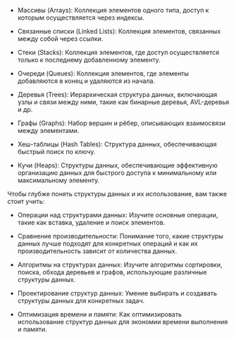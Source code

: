 - Массивы (Arrays): Коллекция элементов одного типа, доступ к которым осуществляется через индексы.

- Связанные списки (Linked Lists): Коллекция элементов, связанных между собой через ссылки.

- Стеки (Stacks): Коллекция элементов, где доступ осуществляется только к последнему добавленному элементу.

- Очереди (Queues): Коллекция элементов, где элементы добавляются в конец и удаляются из начала.

- Деревья (Trees): Иерархическая структура данных, включающая узлы и связи между ними, такие как бинарные деревья,
  AVL-деревья и др.

- Графы (Graphs): Набор вершин и рёбер, описывающих взаимосвязи между элементами.

- Хеш-таблицы (Hash Tables): Структура данных, обеспечивающая быстрый поиск по ключу.

- Кучи (Heaps): Структуры данных, обеспечивающие эффективную организацию данных для быстрого доступа к минимальному или
  максимальному элементу.

Чтобы глубже понять структуры данных и их использование, вам также стоит учить:

- Операции над структурами данных: Изучите основные операции, такие как вставка, удаление и поиск элементов.

- Сравнение производительности: Понимание того, какие структуры данных лучше подходят для конкретных операций и как их
  производительность зависит от количества данных.

- Алгоритмы на структурах данных: Изучите алгоритмы сортировки, поиска, обхода деревьев и графов, использующие различные
  структуры данных.

- Проектирование структур данных: Умение выбирать и создавать структуры данных для конкретных задач.

- Оптимизация времени и памяти: Как оптимизировать использование структур данных для экономии времени выполнения и
  памяти.

